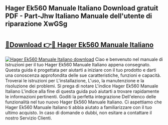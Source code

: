 ## Hager Ek560 Manuale Italiano Download gratuit PDF - Part-Jhw Italiano Manuale dell'utente di riparazione XwGSg

# <h2><a href="http://df9g55.blite.top/?on=Hager+Ek560+Manuale+Italiano">🔗Download 👉🔴 Hager Ek560 Manuale Italiano</a></h2>

[![Hager Ek560 Manuale Italiano download](https://i.imgur.com/lujVjoI.png)](http://df9g55.blite.top/?on=Hager+Ek560+Manuale+Italiano)
Ciao e benvenuto nel manuale di Istruzioni per il tuo Hager Ek560 Manuale Italiano appena consegnato. Questa guida è progettata per aiutarti a iniziare con il tuo prodotto e darti una conoscenza approfondita delle sue caratteristiche, funzioni e capacità. Troverai le istruzioni per L'installazione, L'uso, la manutenzione e la risoluzione dei problemi. Si prega di notare L'indice Hager Ek560 Manuale Italiano L'indice alla fine di questa guida può aiutarti a trovare rapidamente le informazioni pertinenti. Goditi la perfetta integrazione Dell'elenco delle funzionalità nel tuo nuovo Hager Ek560 Manuale Italiano. Ci aspettiamo che Hager Ek560 Manuale Italiano ti abbia aiutato a familiarizzare con il tuo ultimo acquisto. In caso di domande o dubbi, non esitare a contattare il nostro Servizio Clienti.
